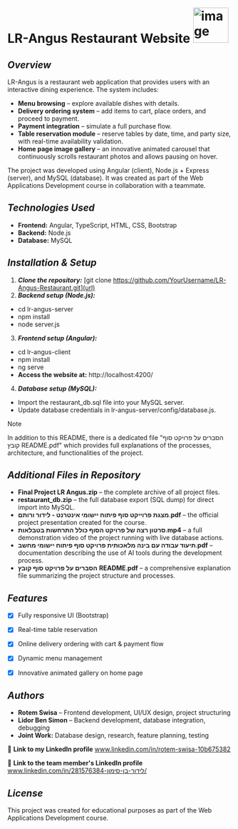 # LR-Angus Restaurant Website <img width="79" height="79" alt="image" src="https://github.com/user-attachments/assets/8096e122-f4d4-4e12-840b-3a87f29ec54c" />

## _Overview_
LR-Angus is a restaurant web application that provides users with an interactive dining experience.
The system includes:
- **Menu browsing** – explore available dishes with details.
- **Delivery ordering system** – add items to cart, place orders, and proceed to payment.
- **Payment integration** – simulate a full purchase flow.
- **Table reservation module** – reserve tables by date, time, and party size, with real-time availability validation.
- **Home page image gallery** – an innovative animated carousel that continuously scrolls restaurant photos and allows pausing on hover.
  
The project was developed using Angular (client), Node.js + Express (server), and MySQL (database).
It was created as part of the Web Applications Development course in collaboration with a teammate.


## _Technologies Used_
- **Frontend:** Angular, TypeScript, HTML, CSS, Bootstrap
- **Backend:** Node.js
- **Database:** MySQL


## _Installation & Setup_
1.	**_Clone the repository:_** [git clone https://github.com/YourUsername/LR-Angus-Restaurant.git](url)
2.	**_Backend setup (Node.js):_**
   - cd lr-angus-server
   - npm install
   - node server.js     
3.	**_Frontend setup (Angular):_**
  - cd lr-angus-client
  - npm install
  - ng serve
  - **Access the website at:** http://localhost:4200/
4.	**_Database setup (MySQL):_**
- Import the restaurant_db.sql file into your MySQL server.
- Update database credentials in lr-angus-server/config/database.js.

> [!NOTE]
> In addition to this README, there is a dedicated file "הסברים על פרויקט סוף קובץ README.pdf" which provides full explanations of the processes, architecture, and functionalities of the project.


## _Additional Files in Repository_
- **Final Project LR Angus.zip** – the complete archive of all project files.
- **restaurant_db.zip** – the full database export (SQL dump) for direct import into MySQL.
- **מצגת פרוייקט סוף פיתוח יישומי אינטרנט - לידור ורותם**.**pdf** – the official project presentation created for the course.
- **סרטון רצה של פרויקט הסוף כולל התרחשות בטבלאות**.**mp4** – a full demonstration video of the project running with live database actions.
- **תיעוד עבודה עם בינה מלאכותית פרויקט סוף פיתוח יישומי מחשב**.**pdf** – documentation describing the use of AI tools during the development process.
- **הסברים על פרויקט סוף קובץ** **README**.**pdf** – a comprehensive explanation file summarizing the project structure and processes.


## _Features_
- [x] Fully responsive UI (Bootstrap)
- [x] Real-time table reservation
- [x] Online delivery ordering with cart & payment flow
- [x] Dynamic menu management
- [x] Innovative animated gallery on home page


## _Authors_
- **Rotem Swisa** – Frontend development, UI/UX design, project structuring 
- **Lidor Ben Simon** – Backend development, database integration, debugging
- **Joint Work:** Database design, research, feature planning, testing

🔗 **Link to my LinkedIn profile** www.linkedin.com/in/rotem-swisa-10b675382

🔗 **Link to the team member's LinkedIn profile** www.linkedin.com/in/לידור-בן-סימון-281576384/

## _License_
This project was created for educational purposes as part of the Web Applications Development course.

